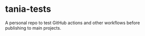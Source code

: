 # tania-tests
A personal repo to test GitHub actions and other workflows before publishing to main projects.
